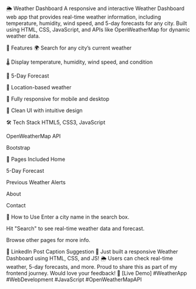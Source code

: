 🌦️ Weather Dashboard
A responsive and interactive Weather Dashboard web app that provides real-time weather information, including temperature, humidity, wind speed, and 5-day forecasts for any city. Built using HTML, CSS, JavaScript, and APIs like OpenWeatherMap for dynamic weather data.



🔧 Features
🌍 Search for any city’s current weather

🌡️ Display temperature, humidity, wind speed, and condition

📅 5-Day Forecast

🧭 Location-based weather 

📱 Fully responsive for mobile and desktop

🧊 Clean UI with intuitive design




🛠️ Tech Stack
HTML5, CSS3, JavaScript 

OpenWeatherMap API

Bootstrap 





📁 Pages Included
Home 

5-Day Forecast

Previous Weather Alerts 

About

Contact



🚀 How to Use
Enter a city name in the search box.

Hit "Search" to see real-time weather data and forecast.

Browse other pages for more info.



💼 LinkedIn Post Caption Suggestion
🚀 Just built a responsive Weather Dashboard using HTML, CSS, and JS! 🌦️ Users can check real-time weather, 5-day forecasts, and more. Proud to share this as part of my frontend journey. Would love your feedback! 🔗 [Live Demo] #WeatherApp #WebDevelopment #JavaScript #OpenWeatherMapAPI

